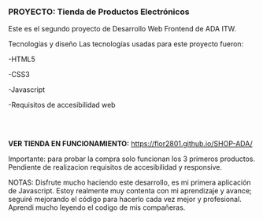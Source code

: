 <h3>PROYECTO: Tienda de Productos Electrónicos</h3>
<p>Este es el segundo proyecto de Desarrollo Web Frontend de ADA ITW.</p>

<p>Tecnologías y diseño
Las tecnologías usadas para este proyecto fueron:

-HTML5

-CSS3

-Javascript

-Requisitos de accesibilidad web
</p>

<br>
<br>

<strong>VER TIENDA EN FUNCIONAMIENTO:</strong>
https://flor2801.github.io/SHOP-ADA/

Importante: para probar la compra solo funcionan los 3 primeros productos.
Pendiente de realizacion requisitos de accesibilidad y responsive.


NOTAS:
Disfrute mucho haciendo este desarrollo, es mi primera aplicación de Javascript. 
Estoy realmente muy contenta con mi aprendizaje y avance; seguiré mejorando el código para hacerlo
cada vez mejor y profesional. 
Aprendi mucho leyendo el codigo de mis compañeras.



